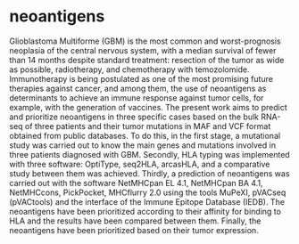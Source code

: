 # neoantigens

Glioblastoma Multiforme (GBM) is the most common and worst-prognosis neoplasia of the central nervous system, with a median survival of fewer than 14 months despite standard treatment: resection of the tumor as wide as possible, radiotherapy, and chemotherapy with temozolomide. Immunotherapy is being postulated as one of the most promising future therapies against cancer, and among them, the use of neoantigens as determinants to achieve an immune response against tumor cells, for example, with the generation of vaccines. The present work aims to predict and prioritize neoantigens in three specific cases based on the bulk RNA-seq of three patients and their tumor mutations in MAF and VCF format obtained from public databases. To do this, in the first stage, a mutational study was carried out to know the main genes and mutations involved in three patients diagnosed with GBM. Secondly, HLA typing was implemented with three software: OptiType, seq2HLA, arcasHLA, and a comparative study between them was achieved. Thirdly, a prediction of neoantigens was carried out with the software NetMHCpan EL 4.1, NetMHCpan BA 4.1, NetMHCcons, PickPocket, MHCflurry 2.0 using the tools MuPeXI, pVACseq (pVACtools) and the interface of the Immune Epitope Database (IEDB). The neoantigens have been prioritized according to their affinity for binding to HLA and the results have been compared between them. Finally, the neoantigens have been prioritized based on their tumor expression.
